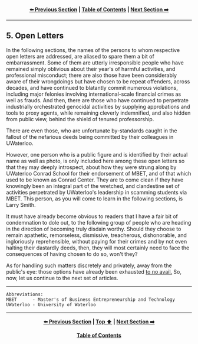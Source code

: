 <div align="center">
  
  **[:arrow_left: Previous Section][Prev] | [Table of Contents][TOC] | [Next Section :arrow_right:][Next]**
  
  [Prev]: ./04-00.md
  [Next]: ./05-01.md
  [TOC]: ./README.md#table-of-contents
  
</div>

---

## 5. Open Letters 

In the following sections, the names of the persons to whom respective open letters are addressed, are aliased to spare them a bit of embarrassment. Some of them are utterly irresponsible people who have remained simply oblivious about their year's of harmful activities, and professional misconduct; there are also those have been considerably aware of their wrongdoings but have chosen to be repeat offenders, across decades, and have continued to blatantly commit numerous violations, including major felonies involving international-scale financial crimes as well as frauds. And then, there are those who have continued to perpetrate industrially orchestrated genocidal activities by supplying approbations and tools to proxy agents, while remaining cleverly indemnified, and also hidden from public view, behind the shield of tenured professorship.

There are even those, who are unfortunate by-standards caught in the fallout of the nefarious deeds being committed by their colleagues in UWaterloo.

However, one person who is a public figure and is identified by their actual name as well as photo, is only included here among these open letters so that they may deeply introspect, about how they were strung along by UWaterloo Conrad School for their endorsement of MBET, and of that which used to be known as Conrad Center. They are to come clean if they have knowingly been an integral part of the wretched, and clandestine set of activities perpetrated by UWaterloo's leadership in scamming students via MBET. This person, as you will come to learn in the following sections, is Larry Smith.  

It must have already become obvious to readers that I have a fair bit of condemnation to dole out, to the following group of people who are heading in the direction of becoming truly disdain worthy. Should they choose to remain apathetic, remorseless, dismissive, treacherous, dishonorable, and ingloriously reprehensible, without paying for their crimes and by not even halting their dastardly deeds, then, they will most certainly need to face the consequences of having chosen to do so, won't they? 

As for handling such matters discretely and privately, away from the public's eye: those options have already been exhausted <ins>to no avail.</ins> So, now, let us continue to the next set of articles.

---

```
Abbreviations:
MBET      - Master's of Business Entrepreneurship and Technology 
UWaterloo - University of Waterloo
```

---
<div align="center">
  
  **[:arrow_left: Previous Section][Prev] | [Top :arrow_up:][Top] | [Next Section :arrow_right:][Next]** 
  
  **[Table of Contents][TOC]**

  [Prev]: ./04-00.md
  [Top]: ./05-00.md#5-open-letters 
  [Next]: ./05-01.md
  [TOC]: ./README.md#table-of-contents
  
</div>